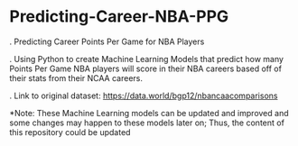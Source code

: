 # Predicting-Career-NBA-PPG

. Predicting Career Points Per Game for NBA Players

. Using Python to create Machine Learning Models that predict how many Points Per Game NBA players will score in their NBA careers based off of their stats from their NCAA    careers.

. Link to original dataset: https://data.world/bgp12/nbancaacomparisons

*Note: These Machine Learning models can be updated and improved and some changes may happen to these models later on; Thus, the content of this repository could be updated
